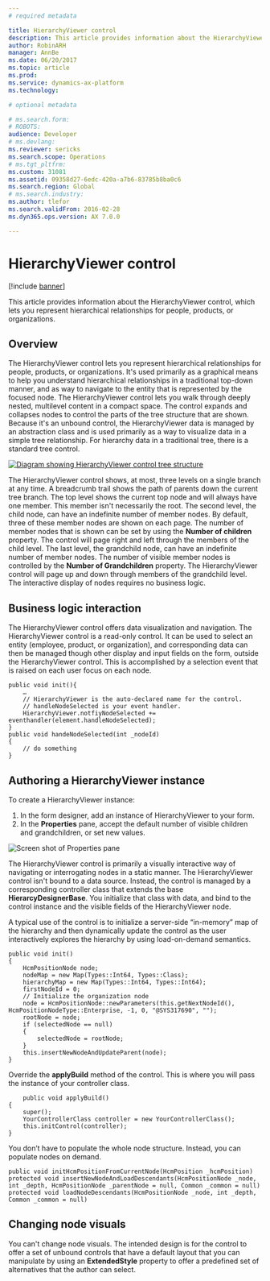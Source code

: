 ```yaml
---
# required metadata

title: HierarchyViewer control
description: This article provides information about the HierarchyViewer control, which lets you represent hierarchical relationships for people, products, or organizations.
author: RobinARH
manager: AnnBe
ms.date: 06/20/2017
ms.topic: article
ms.prod: 
ms.service: dynamics-ax-platform
ms.technology: 

# optional metadata

# ms.search.form: 
# ROBOTS: 
audience: Developer
# ms.devlang: 
ms.reviewer: sericks
ms.search.scope: Operations
# ms.tgt_pltfrm: 
ms.custom: 31081
ms.assetid: 09358d27-6edc-420a-a7b6-83785b8ba0c6
ms.search.region: Global
# ms.search.industry: 
ms.author: tlefor
ms.search.validFrom: 2016-02-28
ms.dyn365.ops.version: AX 7.0.0

---
```


# HierarchyViewer control

[!include [banner](../includes/banner.md)]

This article provides information about the HierarchyViewer control, which lets you represent hierarchical relationships for people, products, or organizations.

Overview
--------

The HierarchyViewer control lets you represent hierarchical relationships for people, products, or organizations. It's used primarily as a graphical means to help you understand hierarchical relationships in a traditional top-down manner, and as way to navigate to the entity that is represented by the focused node. The HierarchyViewer control lets you walk through deeply nested, multilevel content in a compact space. The control expands and collapses nodes to control the parts of the tree structure that are shown. Because it's an unbound control, the HierarchyViewer data is managed by an abstraction class and is used primarily as a way to visualize data in a simple tree relationship. For hierarchy data in a traditional tree, there is a standard tree control. 

[![Diagram showing HierarchyViewer control tree structure](./media/hierarchyviewer_page.png)](./media/hierarchyviewer_page.png) 

The HierarchyViewer control shows, at most, three levels on a single branch at any time. A breadcrumb trail shows the path of parents down the current tree branch. The top level shows the current top node and will always have one member. This member isn't necessarily the root. The second level, the child node, can have an indefinite number of member nodes. By default, three of these member nodes are shown on each page. The number of member nodes that is shown can be set by using the **Number of children** property. The control will page right and left through the members of the child level. The last level, the grandchild node, can have an indefinite number of member nodes. The number of visible member nodes is controlled by the **Number of Grandchildren** property. The HierarchyViewer control will page up and down through members of the grandchild level. The interactive display of nodes requires no business logic.

## Business logic interaction
The HierarchyViewer control offers data visualization and navigation. The HierarchyViewer control is a read-only control. It can be used to select an entity (employee, product, or organization), and corresponding data can then be managed though other display and input fields on the form, outside the HierarchyViewer control. This is accomplished by a selection event that is raised on each user focus on each node.

```xpp
public void init(){
    …    
    // HierarchyViewer is the auto-declared name for the control.
    // handleNodeSelected is your event handler.
    HierarchyViewer.notfiyNodeSelected += eventhandler(element.handleNodeSelected);
}
public void handeNodeSelected(int _nodeId)
{
    // do something
}
```

## Authoring a HierarchyViewer instance
To create a HierarchyViewer instance:

1.  In the form designer, add an instance of HierarchyViewer to your form.
2.  In the **Properties** pane, accept the default number of visible children and grandchildren, or set new values. 

![Screen shot of Properties pane](./media/hierarchyviewer_properties-256x300.png)

The HierarchyViewer control is primarily a visually interactive way of navigating or interrogating nodes in a static manner. The HierarchyViewer control isn't bound to a data source. Instead, the control is managed by a corresponding controller class that extends the base **HierarcyDesignerBase**. You initialize that class with data, and bind to the control instance and the visible fields of the HierarchyViewer node.

A typical use of the control is to initialize a server-side “in-memory” map of the hierarchy and then dynamically update the control as the user interactively explores the hierarchy by using load-on-demand semantics.

```xpp
public void init()
{
    HcmPositionNode node;
    nodeMap = new Map(Types::Int64, Types::Class);
    hierarchyMap = new Map(Types::Int64, Types::Int64);
    firstNodeId = 0;
    // Initialize the organization node
    node = HcmPositionNode::newParameters(this.getNextNodeId(), HcmPositionNodeType::Enterprise, -1, 0, "@SYS317690", "");
    rootNode = node;
    if (selectedNode == null)
    {
        selectedNode = rootNode;
    }
    this.insertNewNodeAndUpdateParent(node);
}
```

Override the **applyBuild** method of the control. This is where you will pass the instance of your controller class.

```xpp
    public void applyBuild()
{
    super();
    YourControllerClass controller = new YourControllerClass();
    this.initControl(controller);
}
```

You don’t have to populate the whole node structure. Instead, you can populate nodes on demand.

```xpp
public void initHcmPositionFromCurrentNode(HcmPosition _hcmPosition)
protected void insertNewNodeAndLoadDescendants(HcmPositionNode _node, int _depth, HcmPositionNode _parentNode = null, Common _common = null)
protected void loadNodeDescendants(HcmPositionNode _node, int _depth, Common _common = null)
```

## Changing node visuals
You can't change node visuals. The intended design is for the control to offer a set of unbound controls that have a default layout that you can manipulate by using an **ExtendedStyle** property to offer a predefined set of alternatives that the author can select.



